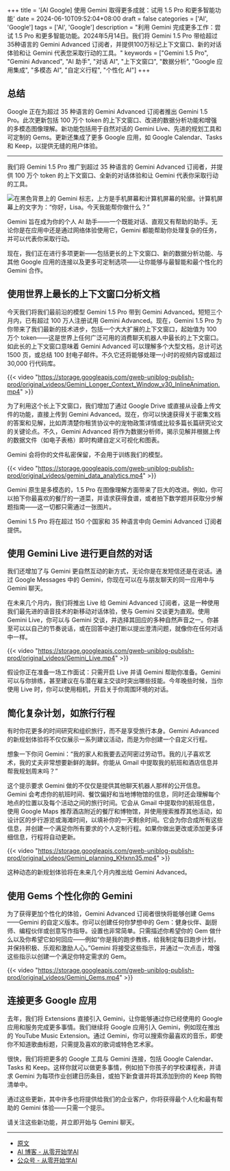 +++
title = '[AI Google] 使用 Gemini 取得更多成就：试用 1.5 Pro 和更多智能功能'
date = 2024-06-10T09:52:04+08:00
draft = false
categories = ['AI', 'Google']
tags = ['AI', 'Google']
description = "利用 Gemini 完成更多工作：尝试 1.5 Pro 和更多智能功能。2024年5月14日。我们将 Gemini 1.5 Pro 带给超过35种语言的 Gemini Advanced 订阅者，并提供100万标记上下文窗口、新的对话体验和让 Gemini 代表您采取行动的工具。"
keywords = ["Gemini 1.5 Pro", "Gemini Advanced", "AI 助手", "对话 AI", "上下文窗口", "数据分析", "Google 应用集成", "多模态 AI", "自定义行程", "个性化 AI"]
+++

## 总结
Google 正在为超过 35 种语言的 Gemini Advanced 订阅者推出 Gemini 1.5 Pro。此次更新包括 100 万个 token 的上下文窗口、改进的数据分析功能和增强的多模态图像理解。新功能包括用于自然对话的 Gemini Live、先进的规划工具和可定制的 Gems。更新还集成了更多 Google 应用，如 Google Calendar、Tasks 和 Keep，以提供无缝的用户体验。

---

我们将 Gemini 1.5 Pro 推广到超过 35 种语言的 Gemini Advanced 订阅者，并提供 100 万个 token 的上下文窗口、全新的对话体验和让 Gemini 代表你采取行动的工具。

![在黑色背景上的 Gemini 标志，上方是手机屏幕和计算机屏幕的轮廓。计算机屏幕上的文字为：“你好，Lisa。今天我能帮你做什么？”](https://storage.googleapis.com/gweb-uniblog-publish-prod/images/Gemini_Hero.width-1200.format-webp.webp)

Gemini 旨在成为你的个人 AI 助手——一个既能对话、直观又有帮助的助手。无论你是在应用中还是通过网络体验使用它，Gemini 都能帮助你处理复杂的任务，并可以代表你采取行动。

现在，我们正在进行多项更新——包括更长的上下文窗口、新的数据分析功能、与其他 Google 应用的连接以及更多可定制选项——让你能够与最智能和最个性化的 Gemini 合作。

## 使用世界上最长的上下文窗口分析文档
今天我们将我们最前沿的模型 Gemini 1.5 Pro 带到 Gemini Advanced。短短三个月内，已有超过 100 万人注册试用 Gemini Advanced。现在，Gemini 1.5 Pro 为你带来了我们最新的技术进步，包括一个大大扩展的上下文窗口，起始值为 100 万个 token——这是世界上任何广泛可用的消费聊天机器人中最长的上下文窗口。如此长的上下文窗口意味着 Gemini Advanced 可以理解多个大型文档，总计可达 1500 页，或总结 100 封电子邮件。不久它还将能够处理一小时的视频内容或超过 30,000 行代码库。

{{< video "https://storage.googleapis.com/gweb-uniblog-publish-prod/original_videos/Gemini_Longer_Context_Window_v30_InlineAnimation.mp4" >}}

为了利用这个长上下文窗口，我们增加了通过 Google Drive 或直接从设备上传文件的功能，直接上传到 Gemini Advanced。现在，你可以快速获得关于密集文档的答案和见解，比如弄清楚你租赁协议中的宠物政策详情或比较多篇长篇研究论文的关键论点。不久，Gemini Advanced 将作为数据分析师，揭示见解并根据上传的数据文件（如电子表格）即时构建自定义可视化和图表。

Gemini 会将你的文件私密保留，不会用于训练我们的模型。

{{< video "https://storage.googleapis.com/gweb-uniblog-publish-prod/original_videos/gemini_data_analytics.mp4" >}}

Gemini 原生是多模态的，1.5 Pro 在图像理解方面带来了巨大的改进。例如，你可以拍下你最喜欢的餐厅的一道菜，并请求获得食谱，或者拍下数学题并获取分步解题指南——这一切都只需通过一张图片。

Gemini 1.5 Pro 将在超过 150 个国家和 35 种语言中向 Gemini Advanced 订阅者提供。

## 使用 Gemini Live 进行更自然的对话
我们还增加了与 Gemini 更自然互动的新方式，无论你是在发短信还是在说话。通过 Google Messages 中的 Gemini，你现在可以在与朋友聊天的同一应用中与 Gemini 聊天。

在未来几个月内，我们将推出 Live 给 Gemini Advanced 订阅者，这是一种使用我们最先进的语音技术的新移动对话体验，使与 Gemini 交谈更为直观。使用 Gemini Live，你可以与 Gemini 交谈，并选择其回应的多种自然声音之一。你甚至可以以自己的节奏说话，或在回答中途打断以提出澄清问题，就像你在任何对话中一样。

{{< video "https://storage.googleapis.com/gweb-uniblog-publish-prod/original_videos/Gemini_Live.mp4" >}}

假设你正在准备一场工作面试：只需开启 Live 并请 Gemini 帮助你准备。Gemini 可以与你排练，甚至建议在与潜在雇主交谈时突出哪些技能。今年晚些时候，当你使用 Live 时，你可以使用相机，开启关于你周围环境的对话。

## 简化复杂计划，如旅行行程
有时你花更多的时间研究和组织旅行，而不是享受旅行本身。Gemini Advanced 的新规划体验将不仅仅展示一系列建议活动，而是为你创建一个自定义行程。

想象一下你问 Gemini：“我的家人和我要去迈阿密过劳动节。我的儿子喜欢艺术，我的丈夫非常想要新鲜的海鲜。你能从 Gmail 中提取我的航班和酒店信息并帮我规划周末吗？”

这个提示要求 Gemini 做的不仅仅是提供其他聊天机器人那样的公开信息。Gemini 会考虑你的航班时间、餐饮偏好和当地博物馆的信息，同时还会理解每个地点的位置以及每个活动之间的旅行时间。它会从 Gmail 中提取你的航班信息，使用 Google Maps 推荐酒店附近的餐厅和博物馆，并使用搜索推荐其他活动，如设计区的步行游览或海滩时间，以填补你的一天剩余时间。它会为你合成所有这些信息，并创建一个满足你所有要求的个人定制行程。如果你做出更改或添加更多详细信息，行程将自动更新。

{{< video "https://storage.googleapis.com/gweb-uniblog-publish-prod/original_videos/Gemini_planning_KHxnn35.mp4" >}}

这种动态的新规划体验将在未来几个月内推出给 Gemini Advanced。

## 使用 Gems 个性化你的 Gemini
为了获得更加个性化的体验，Gemini Advanced 订阅者很快将能够创建 Gems——Gemini 的自定义版本。你可以创建任何你梦想中的 Gem：健身伙伴、副厨师、编程伙伴或创意写作指导。设置也非常简单。只需描述你希望你的 Gem 做什么以及你希望它如何回应——例如“你是我的跑步教练，给我制定每日跑步计划，并保持积极、乐观和激励人心。”Gemini 将接受这些指示，并通过一次点击，增强这些指示以创建一个满足你特定需求的 Gem。

{{< video "https://storage.googleapis.com/gweb-uniblog-publish-prod/original_videos/Gemini_Gems.mp4" >}}

## 连接更多 Google 应用
去年，我们将 Extensions 直接引入 Gemini，让你能够通过你已经使用的 Google 应用和服务完成更多事情。我们继续将 Google 应用引入 Gemini，例如现在推出的 YouTube Music Extension。通过 Gemini，你可以搜索你最喜欢的音乐，即使你不知道歌曲标题，只需提及喜欢的歌词或特色艺术家。

很快，我们将把更多的 Google 工具与 Gemini 连接，包括 Google Calendar、Tasks 和 Keep。这样你就可以做更多事情，例如拍下你孩子的学校课程表，并请求 Gemini 为每项作业创建日历条目，或拍下新食谱并将其添加到你的 Keep 购物清单中。

通过这些更新，其中许多也将提供给我们的企业客户，你将获得最个人化和最有帮助的 Gemini 体验——只需一个提示。

请关注这些新功能，并立即开始与 Gemini 聊天。

---

- [原文](https://blog.google/products/gemini/google-gemini-update-may-2024/)
- [AI 博客 - 从零开始学AI](https://ai-blog.aihub2022.top/zh/post/ai-google-gemini-update-may-2024/)
- [公众号 - 从零开始学AI](https://mp.weixin.qq.com/s?__biz=MzA3MDIyNTgzNA==&mid=2649977431&idx=1&sn=df9809d20a36e42e9b84ef75df0e7763&chksm=86c7c892b1b04184c360e6932f0d8adf90fb8d05e4b7cc862b57a8162ba2a24f401f25e8ef8c#rd)
<!-- - [CSDN - 从零开始学AI](...) -->
<!-- - [掘金 - 从零开始学AI](...) -->
<!-- - [知乎 - 从零开始学AI](...) -->
<!-- - [阿里云 - 从零开始学AI](...) -->
<!-- - [腾讯云 - 从零开始学AI](...) -->
